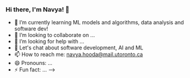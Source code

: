 ### Hi there, I'm Navya! 👋


- 🌱 I’m currently learning ML models and algorithms, data analysis and software dev! 
- 👯 I’m looking to collaborate on ...
- 🤔 I’m looking for help with ...
- 💬 Let's chat about software development, AI and ML
- 📫 How to reach me: navya.hooda@mail.utoronto.ca
- 😄 Pronouns: ...
- ⚡ Fun fact: ...
-->
